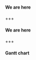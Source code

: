 #### We are here<!-- .element: style="float: left; position: absolute; left: 5%; top: 10%; color: grey" -->

<span class="fragment"></span>

<div data-animate data-src="images/intavia_arch1.drawio.svg">
<!--
{ "setup": [
{ "element": "#cell-3, #cell-4", "modifier": "attr", "parameters": [ {"class": "fragment", "data-fragment-index": "0"} ] }
]}
-->
</div>

+++

#### We are here<!-- .element: style="float: left; position: absolute; left: 5%; top: 10%; color: grey" -->

<span class="fragment"></span>

<div data-animate data-src="images/intavia_arch2.drawio.svg">
<!--
{ "setup": [
{ "element": "#cell-3, #cell-4, #cell-5", "modifier": "attr", "parameters": [ {"class": "fragment", "data-fragment-index": "0"} ] }
]}
-->
</div>

+++

#### Gantt chart<!-- .element: style="position: absolute; left: 5%; top: 30%; color: grey" -->

<span class="fragment"></span>
<span class="fragment"></span>
<span class="fragment"></span>
<span class="fragment"></span>
<span class="fragment"></span>
<span class="fragment"></span>
<span class="fragment"></span>
<span class="fragment"></span>
<span class="fragment"></span>

<div style="margin-bottom: 80px" data-animate data-src="images/wp3_timeline.drawio.svg">
<!--
{ "setup": [
{ "element": "#cell-2", "modifier": "attr", "parameters": [ {"class": "fragment", "data-fragment-index": "0"} ] },
{ "element": "#cell-3", "modifier": "attr", "parameters": [ {"class": "fragment", "data-fragment-index": "1"} ] },
{ "element": "#cell-5", "modifier": "attr", "parameters": [ {"class": "fragment", "data-fragment-index": "2"} ] },
{ "element": "#cell-6", "modifier": "attr", "parameters": [ {"class": "fragment", "data-fragment-index": "3"} ] },
{ "element": "#cell-12, #cell-13, #cell-27, #cell-26", "modifier": "attr", "parameters": [ {"class": "fragment", "data-fragment-index": "4"} ] },
{ "element": "#cell-14, #cell-28, #cell-29, #cell-30, #cell-31, #cell-15, #cell-32, #cell-33, #cell-34, #cell-35", "modifier": "attr", "parameters": [ {"class": "fragment", "data-fragment-index": "5"} ] },
{ "element": "#cell-36", "modifier": "attr", "parameters": [ {"class": "fragment", "data-fragment-index": "6"} ] },
{ "element": "#cell-37, #cell-38, #cell-39, #cell-40", "modifier": "attr", "parameters": [ {"class": "fragment", "data-fragment-index": "7"} ] },
{ "element": "#cell-41", "modifier": "attr", "parameters": [ {"class": "fragment", "data-fragment-index": "8"} ] }
]}
-->
</div>